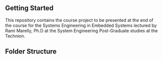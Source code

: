 ## Getting Started

This repository contains the course project to be presented at the end of the course 
for the Systems Engineering in Embedded Systems lectured by Rami Marelly, Ph.D at the 
System Engineering Post-Graduate studies at the Technion.

## Folder Structure

